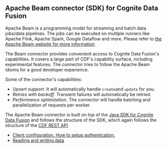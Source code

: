 ## Apache Beam connector (SDK) for Cognite Data Fusion

Apache Beam is a programming model for streaming and batch data jobs/data pipelines. The jobs can be executed on multiple 
runners like Apache Flink, Apache Spark, Google Dataflow and more. Please refer to 
[the Apache Beam website for more information](https://beam.apache.org/)

The Beam connector provides convenient access to Cognite Data Fusion's capabilities. It covers a large part of CDF's
capability surface, including experimental features. The connector tries to follow the Apache Beam idioms for a good 
developer experience.

Some of the connector's capabilities:
- _Upsert support_. It will automatically handle `create`and `update` for you.
- _Retries with backoff_. Transient failures will automatically be retried.
- _Performance optimization_. The connector will handle batching and parallelization of requests per worker.

The Apache Beam connector is built on top of the [Java SDK for Cognite Data Fusion](https://github.com/cognitedata/cdf-sdk-java) 
and follows the structure of the SDK, which again follows the structure of the [CDF REST API](https://docs.cognite.com/api/v1/). 


- [Client configuration. How to setup authentication.](authentication.md)
- [Reading and writing data](readAndWriteData.md)